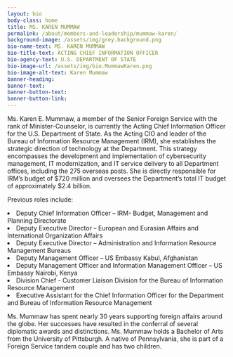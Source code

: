```yaml
---
layout: bio
body-class: home
title: MS. KAREN MUMMAW
permalink: /about/members-and-leadership/mummaw-karen/
background-image: /assets/img/grey.background.png
bio-name-text: MS. KAREN MUMMAW
bio-title-text: ACTING CHIEF INFORMATION OFFICER
bio-agency-text: U.S. DEPARTMENT OF STATE
bio-image-url: /assets/img/bio.MummawKaren.png
bio-image-alt-text: Karen Mummaw
banner-heading: 
banner-text: 
banner-button-text: 
banner-button-link: 
---
```

Ms. Karen E. Mummaw, a member of the Senior Foreign Service with the rank of Minister-Counselor, is currently the Acting Chief Information Officer for the U.S. Department of State.  As the Acting CIO and leader of the Bureau of Information Resource Management (IRM), she establishes the strategic direction of technology at the Department.  This strategy encompasses the development and implementation of cybersecurity management, IT modernization, and IT service delivery to all Department offices, including the 275 overseas posts.  She is directly responsible for IRM’s budget of $720 million and oversees the Department’s total IT budget of approximately $2.4 billion.

Previous roles include:
<li>Deputy Chief Information Officer – IRM- Budget, Management and Planning Directorate</li>
<li>Deputy Executive Director – European and Eurasian Affairs and International Organization Affairs</li>
<li>Deputy Executive Director – Administration and Information Resource Management Bureaus</li>
<li>Deputy Management Officer – US Embassy Kabul, Afghanistan</li>
<li>Deputy Management Officer and Information Management Officer – US Embassy Nairobi, Kenya</li>
<li>Division Chief - Customer Liaison Division for the Bureau of Information Resource Management</li>
<li>Executive Assistant for the Chief Information Officer for the Department and Bureau of Information Resource Management</li>

Ms. Mummaw has spent nearly 30 years supporting foreign affairs around the globe.  Her successes have resulted in the conferral of several diplomatic awards and distinctions.  Ms. Mummaw holds a Bachelor of Arts from the University of Pittsburgh.  A native of Pennsylvania, she is part of a Foreign Service tandem couple and has two children.
